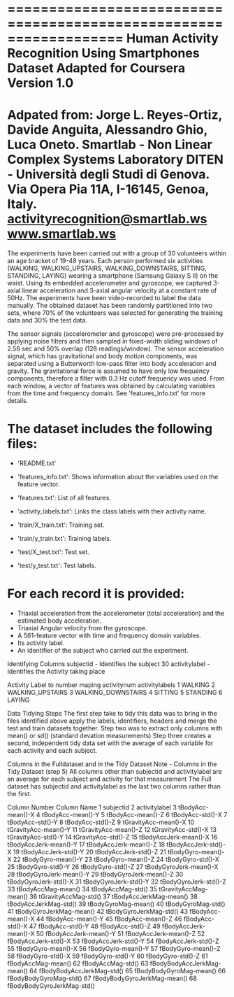 ==================================================================
Human Activity Recognition Using Smartphones Dataset Adapted for Coursera
Version 1.0
==================================================================
Adpated from:
Jorge L. Reyes-Ortiz, Davide Anguita, Alessandro Ghio, Luca Oneto.
Smartlab - Non Linear Complex Systems Laboratory
DITEN - Università degli Studi di Genova.
Via Opera Pia 11A, I-16145, Genoa, Italy.
activityrecognition@smartlab.ws
www.smartlab.ws
==================================================================

The experiments have been carried out with a group of 30 volunteers within an age bracket of 19-48 years. Each person performed six activities (WALKING, WALKING_UPSTAIRS, WALKING_DOWNSTAIRS, SITTING, STANDING, LAYING) wearing a smartphone (Samsung Galaxy S II) on the waist. Using its embedded accelerometer and gyroscope, we captured 3-axial linear acceleration and 3-axial angular velocity at a constant rate of 50Hz. The experiments have been video-recorded to label the data manually. The obtained dataset has been randomly partitioned into two sets, where 70% of the volunteers was selected for generating the training data and 30% the test data. 

The sensor signals (accelerometer and gyroscope) were pre-processed by applying noise filters and then sampled in fixed-width sliding windows of 2.56 sec and 50% overlap (128 readings/window). The sensor acceleration signal, which has gravitational and body motion components, was separated using a Butterworth low-pass filter into body acceleration and gravity. The gravitational force is assumed to have only low frequency components, therefore a filter with 0.3 Hz cutoff frequency was used. From each window, a vector of features was obtained by calculating variables from the time and frequency domain. See 'features_info.txt' for more details. 

The dataset includes the following files:
=========================================

- 'README.txt'

- 'features_info.txt': Shows information about the variables used on the feature vector.

- 'features.txt': List of all features.

- 'activity_labels.txt': Links the class labels with their activity name.

- 'train/X_train.txt': Training set.

- 'train/y_train.txt': Training labels.

- 'test/X_test.txt': Test set.

- 'test/y_test.txt': Test labels.


For each record it is provided:
======================================

- Triaxial acceleration from the accelerometer (total acceleration) and the estimated body acceleration.
- Triaxial Angular velocity from the gyroscope. 
- A 561-feature vector with time and frequency domain variables. 
- Its activity label. 
- An identifier of the subject who carried out the experiment.

Identifying Columns 
subjectid      -  Identifies the subject 30 
activitylabel  -  Identifies the Activity taking place

Activity Label to number maping
activitynum		activitylabels
1				WALKING
2 				WALKING_UPSTAIRS
3 				WALKING_DOWNSTAIRS
4 				SITTING
5 				STANDING
6 				LAYING

Data Tidying Steps
The first step take to tidy this data was to bring in the files identified above apply the labels, identifiers, headers and merge the test and train datasets together.
Step two was to extract only columns with mean() or sd() (standard devation measurements)
Step three creates a second, independent tidy data set with the average of each variable for each activity and each subject.

Columns in the Fulldataset and in the Tidy Dataset
Note -
	Columns in the Tidy Dataset (step 5)
		All columns other than subjectid and activitylabel are an average for each subject and activity for that measurement 
	The Full dataset has subjectid and activitylabel as the last two columns rather than the first.
	
Column Number	Column Name
1				subjectid
2				activitylabel
3				tBodyAcc-mean()-X
4				tBodyAcc-mean()-Y
5				tBodyAcc-mean()-Z
6				tBodyAcc-std()-X
7				tBodyAcc-std()-Y
8				tBodyAcc-std()-Z
9				tGravityAcc-mean()-X
10				tGravityAcc-mean()-Y
11				tGravityAcc-mean()-Z
12				tGravityAcc-std()-X
13				tGravityAcc-std()-Y
14				tGravityAcc-std()-Z
15				tBodyAccJerk-mean()-X
16				tBodyAccJerk-mean()-Y
17				tBodyAccJerk-mean()-Z
18				tBodyAccJerk-std()-X
19				tBodyAccJerk-std()-Y
20				tBodyAccJerk-std()-Z
21				tBodyGyro-mean()-X
22				tBodyGyro-mean()-Y
23				tBodyGyro-mean()-Z
24				tBodyGyro-std()-X
25				tBodyGyro-std()-Y
26				tBodyGyro-std()-Z
27				tBodyGyroJerk-mean()-X
28				tBodyGyroJerk-mean()-Y
29				tBodyGyroJerk-mean()-Z
30				tBodyGyroJerk-std()-X
31				tBodyGyroJerk-std()-Y
32				tBodyGyroJerk-std()-Z
33				tBodyAccMag-mean()
34				tBodyAccMag-std()
35				tGravityAccMag-mean()
36				tGravityAccMag-std()
37				tBodyAccJerkMag-mean()
38				tBodyAccJerkMag-std()
39				tBodyGyroMag-mean()
40				tBodyGyroMag-std()
41				tBodyGyroJerkMag-mean()
42				tBodyGyroJerkMag-std()
43				fBodyAcc-mean()-X
44				fBodyAcc-mean()-Y
45				fBodyAcc-mean()-Z
46				fBodyAcc-std()-X
47				fBodyAcc-std()-Y
48				fBodyAcc-std()-Z
49				fBodyAccJerk-mean()-X
50				fBodyAccJerk-mean()-Y
51				fBodyAccJerk-mean()-Z
52				fBodyAccJerk-std()-X
53				fBodyAccJerk-std()-Y
54				fBodyAccJerk-std()-Z
55				fBodyGyro-mean()-X
56				fBodyGyro-mean()-Y
57				fBodyGyro-mean()-Z
58				fBodyGyro-std()-X
59				fBodyGyro-std()-Y
60				fBodyGyro-std()-Z
61				fBodyAccMag-mean()
62				fBodyAccMag-std()
63				fBodyBodyAccJerkMag-mean()
64				fBodyBodyAccJerkMag-std()
65				fBodyBodyGyroMag-mean()
66				fBodyBodyGyroMag-std()
67				fBodyBodyGyroJerkMag-mean()
68				fBodyBodyGyroJerkMag-std()